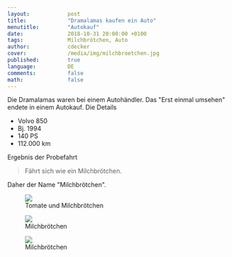 ```yaml
---
layout:            post
title:             "Dramalamas kaufen ein Auto"
menutitle:         "Autokauf"
date:              2018-10-31 20:00:00 +0100
tags:              Milchbrötchen, Auto
author:            cdecker
cover:             /media/img/milchbroetchen.jpg
published:         true
language:          DE
comments:          false
math:			   false
---
```


Die Dramalamas waren bei einem Autohändler. Das "Erst einmal umsehen" endete in einem Autokauf. Die Details

* Volvo 850 
* Bj. 1994
* 140 PS 
* 112.000 km

<div class="bg-scroll" style="background-image: url('{{ "/media/img/milchbroetchen.jpg" }}')"></div>


Ergebnis der Probefahrt

> Fährt sich wie ein Milchbrötchen. 

Daher der Name "Milchbrötchen".

<div class="album">

<figure>
<img src="{{ "/media/img/milchbroetchen1.jpg" }}" />
<figcaption>Tomate und Milchbrötchen</figcaption>
</figure>

<figure>
<img src="{{ "/media/img/milchbroetchen2.jpg" }}" />
<figcaption>Milchbrötchen</figcaption>
</figure>

<figure>
<img src="{{ "/media/img/milchbroetchen3.jpg" }}" />
<figcaption>Milchbrötchen</figcaption>
</figure>

</div>


